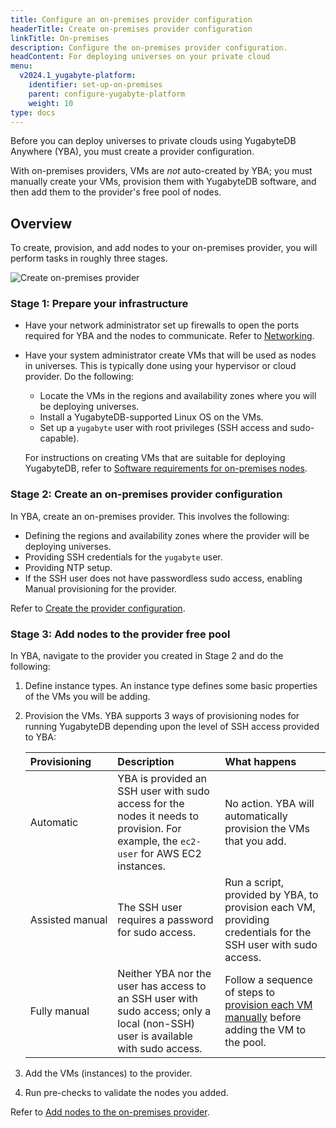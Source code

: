 ```yaml
---
title: Configure an on-premises provider configuration
headerTitle: Create on-premises provider configuration
linkTitle: On-premises
description: Configure the on-premises provider configuration.
headContent: For deploying universes on your private cloud
menu:
  v2024.1_yugabyte-platform:
    identifier: set-up-on-premises
    parent: configure-yugabyte-platform
    weight: 10
type: docs
---
```


Before you can deploy universes to private clouds using YugabyteDB Anywhere (YBA), you must create a provider configuration.

With on-premises providers, VMs are _not_ auto-created by YBA; you must manually create your VMs, provision them with YugabyteDB software, and then add them to the provider's free pool of nodes.

## Overview

To create, provision, and add nodes to your on-premises provider, you will perform tasks in roughly three stages.

![Create on-premises provider](/images/yb-platform/config/yba-onprem-config-flow.png)

### Stage 1: Prepare your infrastructure

- Have your network administrator set up firewalls to open the ports required for YBA and the nodes to communicate. Refer to [Networking](../../prepare/networking/).
- Have your system administrator create VMs that will be used as nodes in universes. This is typically done using your hypervisor or cloud provider. Do the following:
  - Locate the VMs in the regions and availability zones where you will be deploying universes.
  - Install a YugabyteDB-supported Linux OS on the VMs.
  - Set up a `yugabyte` user with root privileges (SSH access and sudo-capable).

  For instructions on creating VMs that are suitable for deploying YugabyteDB, refer to [Software requirements for on-premises nodes](../../prepare/server-nodes-software/software-on-prem/).

### Stage 2: Create an on-premises provider configuration

In YBA, create an on-premises provider. This involves the following:

- Defining the regions and availability zones where the provider will be deploying universes.
- Providing SSH credentials for the `yugabyte` user.
- Providing NTP setup.
- If the SSH user does not have passwordless sudo access, enabling Manual provisioning for the provider.

Refer to [Create the provider configuration](../on-premises-provider/).

### Stage 3: Add nodes to the provider free pool

In YBA, navigate to the provider you created in Stage 2 and do the following:

1. Define instance types. An instance type defines some basic properties of the VMs you will be adding.
1. Provision the VMs. YBA supports 3 ways of provisioning nodes for running YugabyteDB depending upon the level of SSH access provided to YBA:

    | Provisioning | Description | What happens |
    | :--- | :--- | :--- |
    | Automatic | YBA is provided an SSH user with sudo access for the nodes it needs to provision. For example, the `ec2-user` for AWS EC2 instances. | No action. YBA will automatically provision the VMs that you add. |
    | Assisted&nbsp;manual | The SSH user requires a password for sudo access. | Run a script, provided by YBA, to provision each VM, providing credentials for the SSH user with sudo access. |
    | Fully manual | Neither YBA nor the user has access to an SSH user with sudo access; only a local (non-SSH) user is available with sudo access. | Follow a sequence of steps to [provision each VM manually](../../prepare/server-nodes-software/software-on-prem-manual/) before adding the VM to the pool. |

1. Add the VMs (instances) to the provider.

1. Run pre-checks to validate the nodes you added.

Refer to [Add nodes to the on-premises provider](../on-premises-nodes/).

